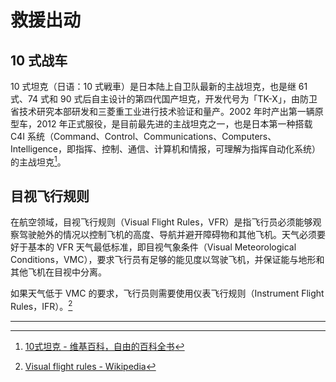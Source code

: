 # 救援出动

## 10 式战车

10 式坦克（日语：10 式戦車）是日本陆上自卫队最新的主战坦克，也是继 61 式、74 式和 90 式后自主设计的第四代国产坦克，开发代号为「TK-X」，由防卫省技术研究本部研发和三菱重工业进行技术验证和量产。2002 年时产出第一辆原型车，2012 年正式服役，是目前最先进的主战坦克之一，也是日本第一种搭载 C4I 系统（Command、Control、Communications、Computers、Intelligence，即指挥、控制、通信、计算机和情报，可理解为指挥自动化系统）的主战坦克[^1]。

## 目视飞行规则

在航空领域，目视飞行规则（Visual Flight Rules，VFR）是指飞行员必须能够观察驾驶舱外的情况以控制飞机的高度、导航并避开障碍物和其他飞机。天气必须要好于基本的 VFR 天气最低标准，即目视气象条件（Visual Meteorological Conditions，VMC），要求飞行员有足够的能见度以驾驶飞机，并保证能与地形和其他飞机在目视中分离。

如果天气低于 VMC 的要求，飞行员则需要使用仪表飞行规则（Instrument Flight Rules，IFR）。[^2]

---

[^1]: [10式坦克 - 维基百科，自由的百科全书](https://zh.wikipedia.org/wiki/10%E5%BC%8F%E6%88%B0%E8%BB%8A)
[^2]: [Visual flight rules - Wikipedia](https://en.wikipedia.org/wiki/Visual_flight_rules)

